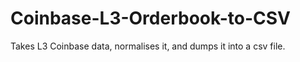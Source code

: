 # Coinbase-L3-Orderbook-to-CSV
Takes L3 Coinbase data, normalises it, and dumps it into a csv file.
